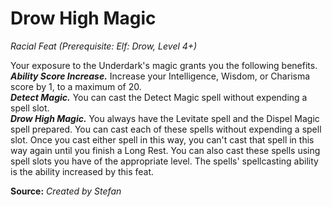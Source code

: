 # Drow High Magic
*Racial Feat (Prerequisite: Elf: Drow, Level 4+)*  

Your exposure to the Underdark's magic grants you the following benefits.  
***Ability Score Increase.*** Increase your Intelligence, Wisdom, or Charisma score by 1, to a maximum of 20.  
***Detect Magic.*** You can cast the Detect Magic spell without expending a spell slot.  
***Drow High Magic.*** You always have the Levitate spell and the Dispel Magic spell prepared. You can cast each of these spells without expending a spell slot. Once you cast either spell in this way, you can't cast that spell in this way again until you finish a Long Rest. You can also cast these spells using spell slots you have of the appropriate level. The spells' spellcasting ability is the ability increased by this feat.



**Source:** *Created by Stefan*